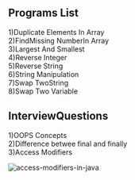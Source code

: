 
## Programs List
1)Duplicate Elements In Array  <br />
2)FindMissing NumberIn Array <br />
3)Largest And Smallest<br />
4)Reverse Integer<br />
5)Reverse String<br />
6)String Manipulation<br />
7)Swap TwoString<br />
8)Swap Two Variable <br />
## InterviewQuestions
1)OOPS Concepts <br />
2)Difference betwee final and finally <br />
3)Access Modifiers

![access-modifiers-in-java](https://user-images.githubusercontent.com/24494133/43875662-ec678f1a-9bae-11e8-9d7f-da66896e277d.png)

